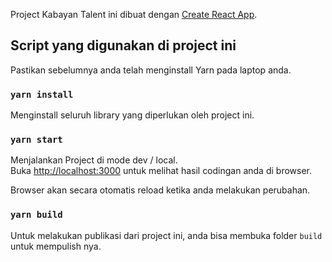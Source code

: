 Project Kabayan Talent ini dibuat dengan [Create React App](https://github.com/facebook/create-react-app).

## Script yang digunakan di project ini

Pastikan sebelumnya anda telah menginstall Yarn pada laptop anda.

### `yarn install`

Menginstall seluruh library yang diperlukan oleh project ini.<br>

### `yarn start`

Menjalankan Project di mode dev / local.<br>
Buka [http://localhost:3000](http://localhost:3000) untuk melihat hasil codingan anda di browser.

Browser akan secara otomatis reload ketika anda melakukan perubahan.<br>

### `yarn build`

Untuk melakukan publikasi dari project ini, anda bisa membuka folder `build` untuk mempulish nya.<br>
